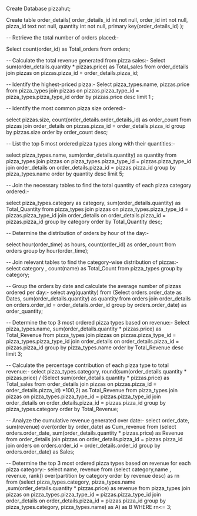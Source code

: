 Create Database pizzahut;

Create table order_details(
order_details_id int not null,
order_id int not null,
pizza_id text not null,
quantity int not null,
primary key(order_details_id) );

-- Retrieve the total number of orders placed:-

Select 
	count(order_id) as Total_orders 
from orders;

-- Calculate the total revenue generated from pizza sales:-
Select sum(order_details.quantity * pizzas.price) as Total_sales
	from order_details 
	join pizzas 
on pizzas.pizza_id = order_details.pizza_id;

-- Identify the highest-priced pizza:-
Select 
	pizza_types.name, pizzas.price
		from pizza_types join pizzas
	on pizzas.pizza_type_id = pizza_types.pizza_type_id
order by pizzas.price desc limit 1 ;

-- Identify the most common pizza size ordered:-

select pizzas.size, count(order_details.order_details_id) as order_count
	from pizzas join order_details
		on pizzas.pizza_id = order_details.pizza_id
group by pizzas.size 
order by order_count desc;

-- List the top 5 most ordered pizza types along with their quantities:-

select pizza_types.name, sum(order_details.quantity) as quantity
from pizza_types join pizzas
on pizza_types.pizza_type_id = pizzas.pizza_type_id
join order_details
on order_details.pizza_id = pizzas.pizza_id
group by pizza_types.name order by quantity desc limit 5;

-- Join the necessary tables to find the total quantity of each pizza category ordered:-

select pizza_types.category as category, sum(order_details.quantity) as Total_Quantity
	from pizza_types join pizzas
		on pizza_types.pizza_type_id = pizzas.pizza_type_id
	join 
		order_details
on order_details.pizza_id = pizzas.pizza_id
	group by category order by Total_Quantity desc;

-- Determine the distribution of orders by hour of the day:-

select hour(order_time) as hours, count(order_id) as order_count
	from orders
group by hour(order_time);

-- Join relevant tables to find the category-wise distribution of pizzas:-
select category , count(name) as Total_Count from pizza_types
	group by category;

-- Group the orders by date and calculate the average number of pizzas ordered per day:-
select 
	avg(quantity) 
from
	(Select orders.order_date as Dates, sum(order_details.quantity) as quantity
	from 
		orders 
	join order_details on orders.order_id = order_details.order_id
	group by orders.order_date) as order_quantity;

-- Determine the top 3 most ordered pizza types based on revenue:-
Select pizza_types.name, sum(order_details.quantity * pizzas.price) as Total_Revenue
	from pizza_types join pizzas 
		on 
			pizzas.pizza_type_id = pizza_types.pizza_type_id
	join 
		order_details
	on order_details.pizza_id = pizzas.pizza_id
group by pizza_types.name order by Total_Revenue desc limit 3;

-- Calculate the percentage contribution of each pizza type to total revenue:-
select pizza_types.category, round(sum(order_details.quantity * pizzas.price) / (Select sum(order_details.quantity * pizzas.price) as Total_sales
from 
	order_details join pizzas 
on pizzas.pizza_id = order_details.pizza_id) *100,2) as Total_Revenue
from 
	pizza_types join pizzas
on pizza_types.pizza_type_id = pizzas.pizza_type_id
join order_details
on order_details.pizza_id = pizzas.pizza_id
group by pizza_types.category order by Total_Revenue;

-- Analyze the cumulative revenue generated over date:-
select order_date, sum(revenue) over(order by order_date) as Cum_revenue
from
(select orders.order_date,
sum(order_details.quantity * pizzas.price) as Revenue
from 
	order_details join pizzas
		on order_details.pizza_id = pizzas.pizza_id
join orders
on orders.order_id = order_details.order_id
group by orders.order_date) as Sales;

-- Determine the top 3 most ordered pizza types based on revenue for each pizza category:-
select name, revenue 
from
(select category,name , revenue, 
rank() over(partition by category order by revenue desc) as rn
from
(select pizza_types.category, pizza_types.name ,sum(order_details.quantity * pizzas.price) as revenue
from pizza_types join pizzas
on pizza_types.pizza_type_id = pizzas.pizza_type_id
join order_details
on order_details.pizza_id = pizzas.pizza_id
group by pizza_types.category, pizza_types.name) as A) as B
WHERE rn<= 3; 
